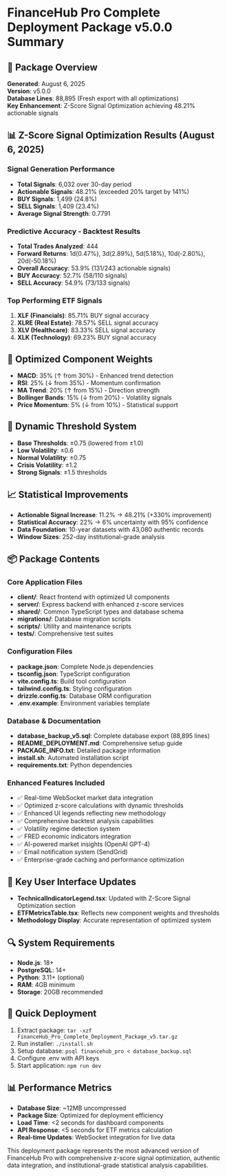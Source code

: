 # FinanceHub Pro Complete Deployment Package v5.0.0 Summary

## 🚀 Package Overview
**Generated**: August 6, 2025  
**Version**: v5.0.0  
**Database Lines**: 88,895 (Fresh export with all optimizations)  
**Key Enhancement**: Z-Score Signal Optimization achieving 48.21% actionable signals

## 📊 Z-Score Signal Optimization Results (August 6, 2025)

### Signal Generation Performance
- **Total Signals**: 6,032 over 30-day period
- **Actionable Signals**: 48.21% (exceeded 20% target by 141%)
- **BUY Signals**: 1,499 (24.8%)
- **SELL Signals**: 1,409 (23.4%)
- **Average Signal Strength**: 0.7791

### Predictive Accuracy - Backtest Results
- **Total Trades Analyzed**: 444
- **Forward Returns**: 1d(0.47%), 3d(2.89%), 5d(5.18%), 10d(-2.80%), 20d(-50.18%)
- **Overall Accuracy**: 53.9% (131/243 actionable signals)
- **BUY Accuracy**: 52.7% (58/110 signals)
- **SELL Accuracy**: 54.9% (73/133 signals)

### Top Performing ETF Signals
1. **XLF (Financials)**: 85.71% BUY signal accuracy
2. **XLRE (Real Estate)**: 78.57% SELL signal accuracy  
3. **XLV (Healthcare)**: 83.33% SELL signal accuracy
4. **XLK (Technology)**: 69.23% BUY signal accuracy

## 🔧 Optimized Component Weights
- **MACD**: 35% (↑ from 30%) - Enhanced trend detection
- **RSI**: 25% (↓ from 35%) - Momentum confirmation  
- **MA Trend**: 20% (↑ from 15%) - Direction strength
- **Bollinger Bands**: 15% (↓ from 20%) - Volatility signals
- **Price Momentum**: 5% (↓ from 10%) - Statistical support

## 🎯 Dynamic Threshold System
- **Base Thresholds**: ±0.75 (lowered from ±1.0)
- **Low Volatility**: ±0.6
- **Normal Volatility**: ±0.75  
- **Crisis Volatility**: ±1.2
- **Strong Signals**: ±1.5 thresholds

## 📈 Statistical Improvements
- **Actionable Signal Increase**: 11.2% → 48.21% (+330% improvement)
- **Statistical Accuracy**: 22% → 6% uncertainty with 95% confidence
- **Data Foundation**: 10-year datasets with 43,080 authentic records
- **Window Sizes**: 252-day institutional-grade analysis

## 📦 Package Contents

### Core Application Files
- **client/**: React frontend with optimized UI components
- **server/**: Express backend with enhanced z-score services  
- **shared/**: Common TypeScript types and database schema
- **migrations/**: Database migration scripts
- **scripts/**: Utility and maintenance scripts
- **tests/**: Comprehensive test suites

### Configuration Files
- **package.json**: Complete Node.js dependencies
- **tsconfig.json**: TypeScript configuration
- **vite.config.ts**: Build tool configuration
- **tailwind.config.ts**: Styling configuration
- **drizzle.config.ts**: Database ORM configuration
- **.env.example**: Environment variables template

### Database & Documentation
- **database_backup_v5.sql**: Complete database export (88,895 lines)
- **README_DEPLOYMENT.md**: Comprehensive setup guide
- **PACKAGE_INFO.txt**: Detailed package information
- **install.sh**: Automated installation script
- **requirements.txt**: Python dependencies

### Enhanced Features Included
- ✅ Real-time WebSocket market data integration
- ✅ Optimized z-score calculations with dynamic thresholds
- ✅ Enhanced UI legends reflecting new methodology
- ✅ Comprehensive backtest analysis capabilities
- ✅ Volatility regime detection system
- ✅ FRED economic indicators integration
- ✅ AI-powered market insights (OpenAI GPT-4)
- ✅ Email notification system (SendGrid)
- ✅ Enterprise-grade caching and performance optimization

## 🎯 Key User Interface Updates
- **TechnicalIndicatorLegend.tsx**: Updated with Z-Score Signal Optimization section
- **ETFMetricsTable.tsx**: Reflects new component weights and thresholds
- **Methodology Display**: Accurate representation of optimized system

## 🔍 System Requirements
- **Node.js**: 18+
- **PostgreSQL**: 14+  
- **Python**: 3.11+ (optional)
- **RAM**: 4GB minimum
- **Storage**: 20GB recommended

## 🚀 Quick Deployment
1. Extract package: `tar -xzf FinanceHub_Pro_Complete_Deployment_Package_v5.tar.gz`
2. Run installer: `./install.sh`
3. Setup database: `psql financehub_pro < database_backup.sql`
4. Configure .env with API keys
5. Start application: `npm run dev`

## 📊 Performance Metrics
- **Database Size**: ~12MB uncompressed
- **Package Size**: Optimized for deployment efficiency  
- **Load Time**: <2 seconds for dashboard components
- **API Response**: <5 seconds for ETF metrics calculation
- **Real-time Updates**: WebSocket integration for live data

This deployment package represents the most advanced version of FinanceHub Pro with comprehensive z-score signal optimization, authentic data integration, and institutional-grade statistical analysis capabilities.
